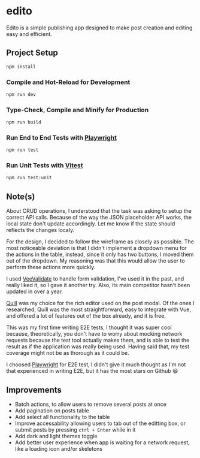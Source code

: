 # edito

Edito is a simple publishing app designed to make post creation and editing easy and efficient.

## Project Setup

```sh
npm install
```

### Compile and Hot-Reload for Development

```sh
npm run dev
```

### Type-Check, Compile and Minify for Production

```sh
npm run build
```

### Run End to End Tests with [Playwright](https://playwright.dev/)

```sh
npm run test
```

### Run Unit Tests with [Vitest](https://vitest.dev/)

```sh
npm run test:unit
```

## Note(s)

About CRUD operations, I understood that the task was asking to setup the correct API calls. Because of the way the JSON placeholder API works, the local state don't update accordingly. Let me know if the state should reflects the changes localy.

For the design, I decided to follow the wireframe as closely as possible. The most noticeable deviation is that I didn't implement a dropdown menu for the actions in the table, instead, since it only has two buttons, I moved them out of the dropdown. My reasoning was that this would allow the user to perform these actions more quickly.

I used [VeeValidate](https://vee-validate.logaretm.com/v4/) to handle form validation, I've used it in the past, and really liked it, so I gave it another try. Also, its main competitor hasn't been updated in over a year.

[Quill](https://quilljs.com/) was my choice for the rich editor used on the post modal. Of the ones I researched, Quill was the most straightforward, easy to integrate with Vue, and offered a lot of features out of the box already, and it is free.

This was my first time writing E2E tests, I thought it was super cool because, theoretically, you don't have to worry about mocking network requests because the test tool actually makes them, and is able to test the result as if the application was really being used. Having said that, my test coverage might not be as thorough as it could be.

I choosed [Playwright](https://playwright.dev/) for E2E test, I didn't give it much thought as I'm not that experienced in writing E2E, but it has the most stars on Github 😆

## Improvements

- Batch actions, to allow users to remove several posts at once
- Add pagination on posts table
- Add select all functionality to the table
- Improve accessability allowing users to tab out of the editting box, or submit posts by pressing `ctrl + Enter` while in it
- Add dark and light themes toggle
- Add better user experience when app is waiting for a network request, like a loading icon and/or skeletons
